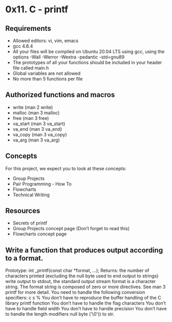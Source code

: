# 0x11. C - printf
## Requirements
* Allowed editors: vi, vim, emacs
* gcc 4.8.4
* All your files will be compiled on Ubuntu 20.04 LTS using gcc, using the options -Wall -Werror -Wextra -pedantic -std=gnu89
* The prototypes of all your functions should be included in your header file called main.h
* Global variables are not allowed
* No more than 5 functions per file

## Authorized functions and macros
* write (man 2 write)
* malloc (man 3 malloc)
* free (man 3 free)
* va_start (man 3 va_start)
* va_end (man 3 va_end)
* va_copy (man 3 va_copy)
* va_arg (man 3 va_arg)

## Concepts
For this project, we expect you to look at these concepts:
* Group Projects
* Pair Programming - How To
* Flowcharts
* Technical Writing

## Resources
* Secrets of printf
* Group Projects concept page (Don’t forget to read this)
* Flowcharts concept page

## Write a function that produces output according to a format.
Prototype: int _printf(const char *format, ...);
Returns: the number of characters printed (excluding the null byte used to end output to strings)
write output to stdout, the standard output stream
format is a character string. The format string is composed of zero or more directives. See man 3 printf for more detail. You need to handle the following conversion specifiers:
c
s
%
You don’t have to reproduce the buffer handling of the C library printf function
You don’t have to handle the flag characters
You don’t have to handle field width
You don’t have to handle precision
You don’t have to handle the length modifiers
null byte ('\0')) to str.
